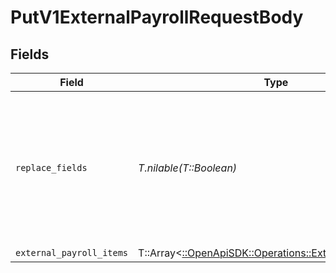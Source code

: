 # PutV1ExternalPayrollRequestBody


## Fields

| Field                                                                                                       | Type                                                                                                        | Required                                                                                                    | Description                                                                                                 |
| ----------------------------------------------------------------------------------------------------------- | ----------------------------------------------------------------------------------------------------------- | ----------------------------------------------------------------------------------------------------------- | ----------------------------------------------------------------------------------------------------------- |
| `replace_fields`                                                                                            | *T.nilable(T::Boolean)*                                                                                     | :heavy_minus_sign:                                                                                          | Patch update external payroll items when set to true, otherwise it will overwrite the previous changes.     |
| `external_payroll_items`                                                                                    | T::Array<[::OpenApiSDK::Operations::ExternalPayrollItems](../../models/operations/externalpayrollitems.md)> | :heavy_minus_sign:                                                                                          | N/A                                                                                                         |